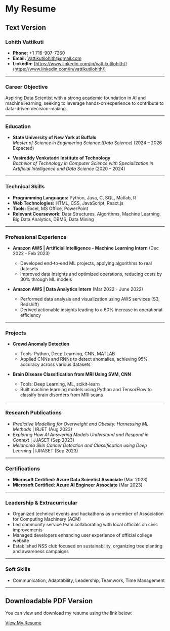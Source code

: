 # My Resume

## Text Version

### Lohith Vattikuti
- **Phone:** +1 716-907-7360  
- **Email:** [Vattikutilohith@gmail.com](mailto:Vattikutilohith@gmail.com)  
- **LinkedIn:** [https://www.linkedin.com/in/vattikutilohith/](https://www.linkedin.com/in/vattikutilohith/)

---

### Career Objective
Aspiring Data Scientist with a strong academic foundation in AI and machine learning, seeking to leverage hands-on experience to contribute to data-driven decision-making.

---

### Education
- **State University of New York at Buffalo**  
  *Master of Science in Engineering Science (Data Science)* (2024 – 2026 Expected)  

- **Vasireddy Venkatadri Institute of Technology**  
  *Bachelor of Technology in Computer Science with Specialization in Artificial Intelligence and Data Science* (2020 – 2024)

---

### Technical Skills
- **Programming Languages:** Python, Java, C, SQL, Matlab, R  
- **Web Technologies:** HTML, CSS, JavaScript, React.js  
- **Tools:** Excel, MS Office, PowerPoint  
- **Relevant Coursework:** Data Structures, Algorithms, Machine Learning, Big Data Analytics, DBMS, Data Mining

---

### Professional Experience
- **Amazon AWS | Artificial Intelligence - Machine Learning Intern** (Dec 2022 - Feb 2023)  
  - Developed end-to-end ML projects, applying algorithms to real datasets  
  - Improved data insights and optimized operations, reducing costs by 30% through ML models  

- **Amazon AWS | Data Analytics Intern** (Mar 2022 - June 2022)  
  - Performed data analysis and visualization using AWS services (S3, Redshift)  
  - Derived actionable insights leading to a 60% increase in operational efficiency  

---

### Projects
- **Crowd Anomaly Detection**  
  - Tools: Python, Deep Learning, CNN, MATLAB  
  - Applied CNNs and RNNs to detect anomalies, achieving 95% accuracy across various datasets  

- **Brain Disease Classification from MRI Using SVM, CNN**  
  - Tools: Deep Learning, ML, scikit-learn  
  - Built machine learning models using Python and TensorFlow to classify brain disorders from MRI scans  

---

### Research Publications
- *Predictive Modelling for Overweight and Obesity: Harnessing ML Methods* | IRJET (Aug 2023)  
- *Exploring How AI Answering Models Understand and Respond in Context* | JJASET (Sep 2023)  
- *Melanoma Skin Cancer Detection and Classification using Deep Learning* | IJRASET (Sep 2023)  

---

### Certifications
- **Microsoft Certified: Azure Data Scientist Associate** (Mar 2023)  
- **Microsoft Certified: Azure AI Engineer Associate** (Mar 2023)  

---

### Leadership & Extracurricular
- Organized technical events and hackathons as a member of Association for Computing Machinery (ACM)  
- Led community service team collaborating with local officials on civic improvements  
- Managed developers enhancing user experience of official college website  
- Established NSS club focused on sustainability, organizing tree planting and awareness campaigns  

---

### Soft Skills
- Communication, Adaptability, Leadership, Teamwork, Time Management

---

## Downloadable PDF Version
You can view and download my resume using the link below:

[View My Resume](resume.pdf)